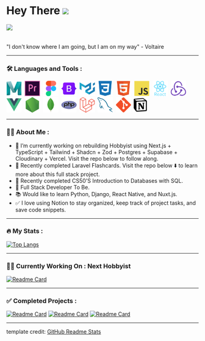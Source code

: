 <!--
**pllealfunes/pllealfunes** is a ✨ _special_ ✨ repository because its `README.md` (this file) appears on your GitHub profile.

Here are some ideas to get you started:
-->

<h1>
  Hey There
  <img src="https://media.giphy.com/media/hvRJCLFzcasrR4ia7z/giphy.gif" width="30px"/>
</h1>

<div>
  <img src="https://media.giphy.com/media/v1.Y2lkPTc5MGI3NjExM3p1bjlwYjRhaTVxMXdod2o0dTFpNXlueDVyeXRxdzZwc3F3MG5rayZlcD12MV9pbnRlcm5hbF9naWZfYnlfaWQmY3Q9Zw/nFLW7PNGgN3lI68rdv/giphy.gif" width="100"/>
  <br>
  <br>
  <p>"I don't know where I am going, but I am on my way" - Voltaire</p>
</div>

---

### :hammer_and_wrench: Languages and Tools :
<div>
  <img src="https://github.com/devicons/devicon/blob/master/icons/maya/maya-original.svg" title="PremierePro" alt="PremierePro" width="40" height="40"/>&nbsp;
  <img src="https://github.com/devicons/devicon/blob/master/icons/premierepro/premierepro-original.svg" title="PremierePro" alt="PremierePro" width="40" height="40"/>&nbsp;
  <img src="https://github.com/devicons/devicon/blob/master/icons/figma/figma-original.svg" title="PremierePro" alt="PremierePro" width="40" height="40"/>&nbsp;
  <img src="https://github.com/devicons/devicon/blob/master/icons/bootstrap/bootstrap-original.svg" title="Bootstrap" alt="Bootstrap" width="40" height="40"/>&nbsp;
  <img src="https://github.com/devicons/devicon/blob/master/icons/materialui/materialui-original.svg" title="Material UI" alt="Material UI" width="40" height="40"/>&nbsp;
  <img src="https://github.com/devicons/devicon/blob/master/icons/css3/css3-plain.svg"  title="CSS3" alt="CSS" width="40" height="40"/>&nbsp;
  <img src="https://github.com/devicons/devicon/blob/master/icons/html5/html5-original.svg" title="HTML5" alt="HTML" width="40" height="40"/>&nbsp;
  <img src="https://github.com/devicons/devicon/blob/master/icons/javascript/javascript-original.svg" title="JavaScript" alt="JavaScript" width="40" height="40"/>&nbsp;
  <img src="https://github.com/devicons/devicon/blob/master/icons/react/react-original-wordmark.svg" title="React" alt="React" width="40" height="40"/>&nbsp;
   <img src="https://github.com/devicons/devicon/blob/master/icons/redux/redux-original.svg" title="Redux" alt="Redux " width="40" height="40"/>&nbsp;
   <img src="https://github.com/devicons/devicon/blob/master/icons/vuejs/vuejs-original.svg" title="Vuejs" alt="Vuejs" width="40" height="40"/>&nbsp;
   <img src="https://github.com/devicons/devicon/blob/master/icons/nodejs/nodejs-original.svg" title="NodeJS" alt="NodeJS" width="40" height="40"/>&nbsp;
   <img src="https://github.com/devicons/devicon/blob/master/icons/mongodb/mongodb-original.svg" title="MongoDB" alt="MongoDB" width="40" height="40"/>&nbsp;
  <img src="https://github.com/devicons/devicon/blob/master/icons/php/php-original.svg" title="PHP"  alt="PHP" width="40" height="40"/>&nbsp;
   <img src="https://github.com/devicons/devicon/blob/master/icons/laravel/laravel-original.svg" title="Laravel" alt="Laravel" width="40" height="40"/>&nbsp;
  <img src="https://github.com/devicons/devicon/blob/master/icons/mysql/mysql-original.svg" title="MySQL"  alt="MySQL" width="40" height="40"/>&nbsp;
  <img src="https://github.com/devicons/devicon/blob/master/icons/git/git-original.svg" title="Git" **alt="Git" width="40" height="40"/>
  <img src="https://github.com/devicons/devicon/blob/master/icons/notion/notion-original.svg" title="Notion" **alt="Notion" width="40" height="40"/>
</div>

---

### :woman_technologist: About Me :

- 🔭 I’m currently working on rebuilding Hobbyist using Next.js + TypeScript + Tailwind + Shadcn + Zod + Postgres + Supabase + Cloudinary + Vercel. Visit the repo below to follow along.
- 🎉 Recently completed Laravel Flashcards. Visit the repo below :arrow_down: to learn more about this full stack project.
- 🎉 Recently completed CS50'S Introduction to Databases with SQL.
- 🌱 Full Stack Developer To Be.
- 📚 Would like to learn Python, Django, React Native, and Nuxt.js.
- ✅ I love using Notion to stay organized, keep track of project tasks, and save code snippets.


---

### :fire: My Stats :
[![Top Langs](https://github-readme-stats.vercel.app/api/top-langs/?username=pllealfunes&layout=compact&theme=vision-friendly-dark)](https://github.com/pllealfunes/github-readme-stats)

---

### :construction_worker_woman: Currently Working On : Next Hobbyist
[![Readme Card](https://github-readme-stats.vercel.app/api/pin/?username=pllealfunes&repo=nextjs-hobbyist&layout=compact&theme=vision-friendly-dark)](https://github.com/pllealfunes/nextjs-hobbyist)

---

### :white_check_mark: Completed Projects :
[![Readme Card](https://github-readme-stats.vercel.app/api/pin/?username=pllealfunes&repo=laravel-flashcards&layout=compact&theme=vision-friendly-dark)](https://github.com/pllealfunes/laravel-flashcards)
[![Readme Card](https://github-readme-stats.vercel.app/api/pin/?username=pllealfunes&repo=hobbyist2&layout=compact&theme=vision-friendly-dark)](https://github.com/pllealfunes/hobbyist2)
[![Readme Card](https://github-readme-stats.vercel.app/api/pin/?username=pllealfunes&repo=library-typescript&layout=compact&theme=vision-friendly-dark)](https://github.com/pllealfunes/library-typescript)


---
template credit: [GitHub Readme Stats](https://github.com/anuraghazra/github-readme-stats)

